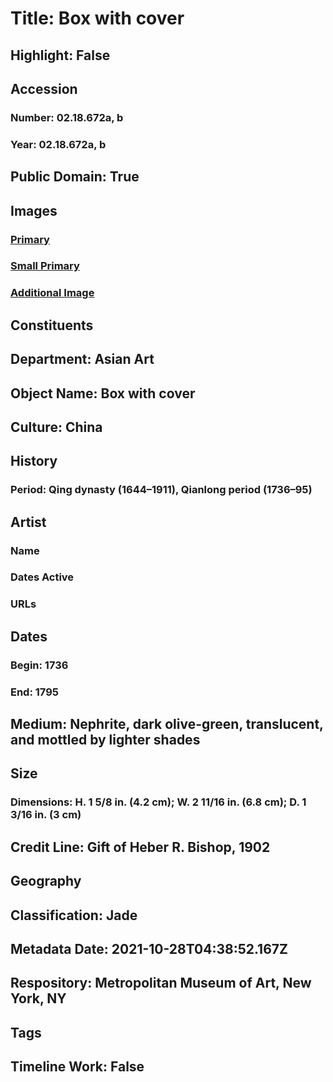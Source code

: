 # Title: Box with cover
## Highlight: False
## Accession
### Number: 02.18.672a, b
### Year: 02.18.672a, b
## Public Domain: True
## Images
### [Primary](https://images.metmuseum.org/CRDImages/as/original/02_18_672_O2.jpg)
### [Small Primary](https://images.metmuseum.org/CRDImages/as/web-large/02_18_672_O2.jpg)
### [Additional Image](https://images.metmuseum.org/CRDImages/as/original/02_18_672_O1.jpg)
## Constituents
## Department: Asian Art
## Object Name: Box with cover
## Culture: China
## History
### Period: Qing dynasty (1644–1911), Qianlong period (1736–95)
## Artist
### Name
### Dates Active
### URLs
## Dates
### Begin: 1736
### End: 1795
## Medium: Nephrite, dark olive-green, translucent, and mottled by lighter shades
## Size
### Dimensions: H. 1 5/8 in. (4.2 cm); W. 2 11/16 in. (6.8 cm); D. 1 3/16 in. (3 cm)
## Credit Line: Gift of Heber R. Bishop, 1902
## Geography
## Classification: Jade
## Metadata Date: 2021-10-28T04:38:52.167Z
## Respository: Metropolitan Museum of Art, New York, NY
## Tags
## Timeline Work: False
